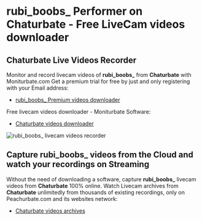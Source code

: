 # rubi_boobs_ Performer on Chaturbate - Free LiveCam videos downloader

## Chaturbate Live Videos Recorder

Monitor and record livecam videos of **rubi_boobs_** from **Chaturbate** with Moniturbate.com
Get a premium trial for free by just and only registering with your Email address:
* [rubi_boobs_ Premium videos downloader](https://moniturbate.com/request-demo-licence-key.html)

Free livecam videos downloader - Moniturbate Software:
* [Chaturbate videos downloader](https://moniturbate.com/moniturbate-download-software.html)

![rubi_boobs_ livecam videos recorder](https://peachurnet.com/templates/moniturbate-software.png)


## Capture rubi_boobs_ videos from the Cloud and watch your recordings on Streaming

Without the need of downloading a software, capture **rubi_boobs_** livecam videos from **Chaturbate** 100% online.
Watch Livecam archives from **Chaturbate** unlimitedly from thousands of existing recordings, only on Peachurbate.com and its websites network:
* [Chaturbate videos archives](https://peachurnet.com/)